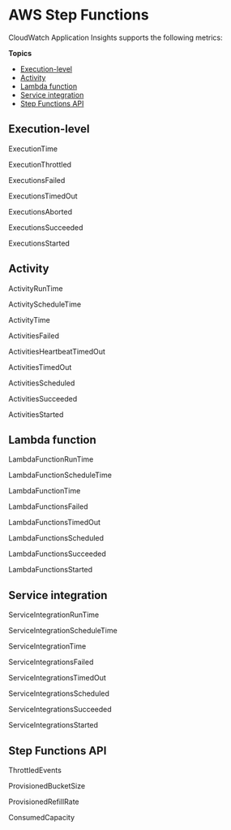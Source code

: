 # AWS Step Functions<a name="appinsights-metrics-step-functions"></a>

CloudWatch Application Insights supports the following metrics:

**Topics**
+ [Execution\-level](#appinsights-metrics-step-functions-execution)
+ [Activity](#appinsights-metrics-step-functions-activity)
+ [Lambda function](#appinsights-metrics-step-functions-lambda)
+ [Service integration](#appinsights-metrics-step-functions-service-integration)
+ [Step Functions API](#appinsights-metrics-step-functions-api)

## Execution\-level<a name="appinsights-metrics-step-functions-execution"></a>

ExecutionTime

ExecutionThrottled

ExecutionsFailed

ExecutionsTimedOut

ExecutionsAborted

ExecutionsSucceeded

ExecutionsStarted

## Activity<a name="appinsights-metrics-step-functions-activity"></a>

ActivityRunTime

ActivityScheduleTime

ActivityTime

ActivitiesFailed

ActivitiesHeartbeatTimedOut

ActivitiesTimedOut

ActivitiesScheduled

ActivitiesSucceeded

ActivitiesStarted

## Lambda function<a name="appinsights-metrics-step-functions-lambda"></a>

LambdaFunctionRunTime

LambdaFunctionScheduleTime

LambdaFunctionTime

LambdaFunctionsFailed

LambdaFunctionsTimedOut

LambdaFunctionsScheduled

LambdaFunctionsSucceeded

LambdaFunctionsStarted

## Service integration<a name="appinsights-metrics-step-functions-service-integration"></a>

ServiceIntegrationRunTime

ServiceIntegrationScheduleTime

ServiceIntegrationTime

ServiceIntegrationsFailed

ServiceIntegrationsTimedOut

ServiceIntegrationsScheduled

ServiceIntegrationsSucceeded

ServiceIntegrationsStarted

## Step Functions API<a name="appinsights-metrics-step-functions-api"></a>

ThrottledEvents

ProvisionedBucketSize

ProvisionedRefillRate

ConsumedCapacity